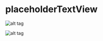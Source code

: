 # placeholderTextView

![alt tag](https://github.com/MaksimVialykh/placeholderTextView/blob/master/screenshots/empty.png)

![alt tag](https://github.com/MaksimVialykh/placeholderTextView/blob/master/screenshots/with_text.png)
